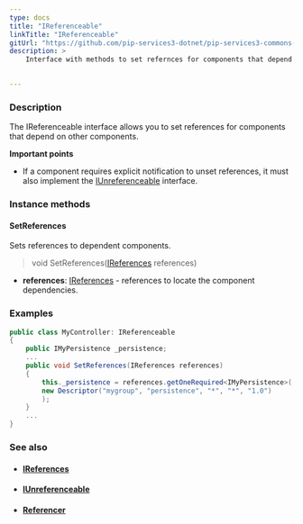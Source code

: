 ```yaml
---
type: docs
title: "IReferenceable"
linkTitle: "IReferenceable"
gitUrl: "https://github.com/pip-services3-dotnet/pip-services3-commons-dotnet"
description: >
    Interface with methods to set refernces for components that depend on other components. 

    
---
```


### Description

The IReferenceable interface allows you to set references for components that depend on other components.

**Important points**

- If a component requires explicit notification to unset references, it must also implement the [IUnreferenceable](../iunreferenceable) interface.


### Instance methods

#### SetReferences
Sets references to dependent components.

> void SetReferences([IReferences](../ireferences) references)

- **references**: [IReferences](../ireferences) - references to locate the component dependencies. 

### Examples

```cs
public class MyController: IReferenceable 
{
    public IMyPersistence _persistence;
    ...    
    public void SetReferences(IReferences references)
    {
        this._persistence = references.getOneRequired<IMyPersistence>(
        new Descriptor("mygroup", "persistence", "*", "*", "1.0")
        );
    }
    ...
}

```

### See also
- #### [IReferences](../ireferences)
- #### [IUnreferenceable](../iunreferenceable)
- #### [Referencer](../referencer)
